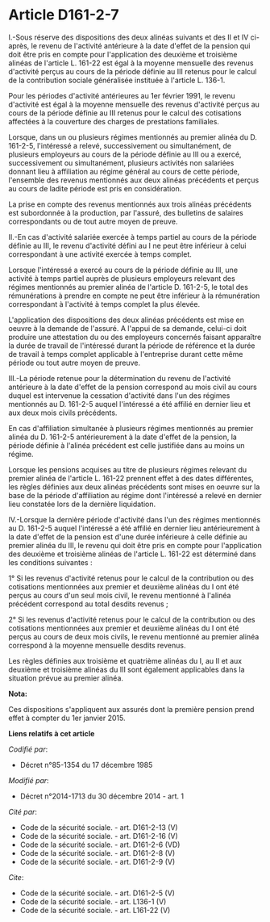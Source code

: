 # Article D161-2-7

I.-Sous réserve des dispositions des deux alinéas suivants et des II et IV ci-après, le revenu de l'activité antérieure à la
date d'effet de la pension qui doit être pris en compte pour l'application des deuxième et troisième alinéas de l'article L.
161-22 est égal à la moyenne mensuelle des revenus d'activité perçus au cours de la période définie au III retenus pour le
calcul de la contribution sociale généralisée instituée à l'article L. 136-1. 

Pour les périodes d'activité antérieures au 1er février 1991, le revenu d'activité est égal à la moyenne mensuelle des
revenus d'activité perçus au cours de la période définie au III retenus pour le calcul des cotisations affectées à la
couverture des charges de prestations familiales. 

Lorsque, dans un ou plusieurs régimes mentionnés au premier alinéa du D. 161-2-5, l'intéressé a relevé, successivement ou
simultanément, de plusieurs employeurs au cours de la période définie au III ou a exercé, successivement ou simultanément,
plusieurs activités non salariées donnant lieu à affiliation au régime général au cours de cette période, l'ensemble des
revenus mentionnés aux deux alinéas précédents et perçus au cours de ladite période est pris en considération. 

La prise en compte des revenus mentionnés aux trois alinéas précédents est subordonnée à la production, par l'assuré, des
bulletins de salaires correspondants ou de tout autre moyen de preuve. 

II.-En cas d'activité salariée exercée à temps partiel au cours de la période définie au III, le revenu d'activité défini au
I ne peut être inférieur à celui correspondant à une activité exercée à temps complet. 

Lorsque l'intéressé a exercé au cours de la période définie au III, une activité à temps partiel auprès de plusieurs
employeurs relevant des régimes mentionnés au premier alinéa de l'article D. 161-2-5, le total des rémunérations à prendre en
compte ne peut être inférieur à la rémunération correspondant à l'activité à temps complet la plus élevée. 

L'application des dispositions des deux alinéas précédents est mise en oeuvre à la demande de l'assuré. A l'appui de sa
demande, celui-ci doit produire une attestation du ou des employeurs concernés faisant apparaître la durée de travail de
l'intéressé durant la période de référence et la durée de travail à temps complet applicable à l'entreprise durant cette même
période ou tout autre moyen de preuve. 

III.-La période retenue pour la détermination du revenu de l'activité antérieure à la date d'effet de la pension correspond
au mois civil au cours duquel est intervenue la cessation d'activité dans l'un des régimes mentionnés au D. 161-2-5 auquel
l'intéressé a été affilié en dernier lieu et aux deux mois civils précédents. 

En cas d'affiliation simultanée à plusieurs régimes mentionnés au premier alinéa du D. 161-2-5 antérieurement à la date
d'effet de la pension, la période définie à l'alinéa précédent est celle justifiée dans au moins un régime. 

Lorsque les pensions acquises au titre de plusieurs régimes relevant du premier alinéa de l'article L. 161-22 prennent effet
à des dates différentes, les règles définies aux deux alinéas précédents sont mises en oeuvre sur la base de la période
d'affiliation au régime dont l'intéressé a relevé en dernier lieu constatée lors de la dernière liquidation. 

IV.-Lorsque la dernière période d'activité dans l'un des régimes mentionnés au D. 161-2-5 auquel l'intéressé a été affilié en
dernier lieu antérieurement à la date d'effet de la pension est d'une durée inférieure à celle définie au premier alinéa du
III, le revenu qui doit être pris en compte pour l'application des deuxième et troisième alinéas de l'article L. 161-22 est
déterminé dans les conditions suivantes : 

1° Si les revenus d'activité retenus pour le calcul de la contribution ou des cotisations mentionnées aux premier et deuxième
alinéas du I ont été perçus au cours d'un seul mois civil, le revenu mentionné à l'alinéa précédent correspond au total
desdits revenus ; 

2° Si les revenus d'activité retenus pour le calcul de la contribution ou des cotisations mentionnées aux premier et deuxième
alinéas du I ont été perçus au cours de deux mois civils, le revenu mentionné au premier alinéa correspond à la moyenne
mensuelle desdits revenus. 

Les règles définies aux troisième et quatrième alinéas du I, au II et aux deuxième et troisième alinéas du III sont également
applicables dans la situation prévue au premier alinéa.

**Nota:**

Ces dispositions s'appliquent aux assurés dont la première pension prend effet à compter du 1er janvier 2015.

**Liens relatifs à cet article**

_Codifié par_:

  - Décret n°85-1354 du 17 décembre 1985

_Modifié par_:

  - Décret n°2014-1713 du 30 décembre 2014 - art. 1

_Cité par_:

  - Code de la sécurité sociale. - art. D161-2-13 (V)
  - Code de la sécurité sociale. - art. D161-2-16 (V)
  - Code de la sécurité sociale. - art. D161-2-6 (VD)
  - Code de la sécurité sociale. - art. D161-2-8 (V)
  - Code de la sécurité sociale. - art. D161-2-9 (V)

_Cite_:

  - Code de la sécurité sociale. - art. D161-2-5 (V)
  - Code de la sécurité sociale. - art. L136-1 (V)
  - Code de la sécurité sociale. - art. L161-22 (V)
